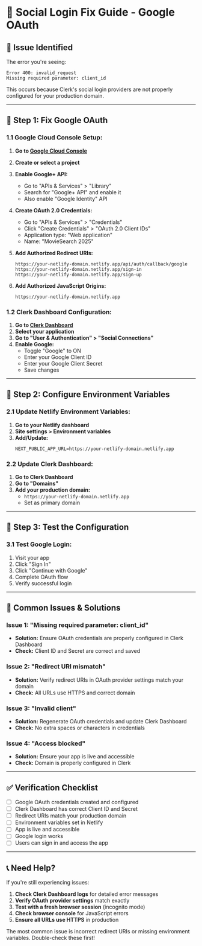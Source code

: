 # 🔧 Social Login Fix Guide - Google OAuth

## 🚨 **Issue Identified**

The error you're seeing:
```
Error 400: invalid_request
Missing required parameter: client_id
```

This occurs because Clerk's social login providers are not properly configured for your production domain.

---

## 🔧 **Step 1: Fix Google OAuth**

### **1.1 Google Cloud Console Setup:**

1. **Go to [Google Cloud Console](https://console.cloud.google.com/)**
2. **Create or select a project**
3. **Enable Google+ API:**
   - Go to "APIs & Services" > "Library"
   - Search for "Google+ API" and enable it
   - Also enable "Google Identity" API

4. **Create OAuth 2.0 Credentials:**
   - Go to "APIs & Services" > "Credentials"
   - Click "Create Credentials" > "OAuth 2.0 Client IDs"
   - Application type: "Web application"
   - Name: "MovieSearch 2025"

5. **Add Authorized Redirect URIs:**
   ```
   https://your-netlify-domain.netlify.app/api/auth/callback/google
   https://your-netlify-domain.netlify.app/sign-in
   https://your-netlify-domain.netlify.app/sign-up
   ```

6. **Add Authorized JavaScript Origins:**
   ```
   https://your-netlify-domain.netlify.app
   ```

### **1.2 Clerk Dashboard Configuration:**

1. **Go to [Clerk Dashboard](https://dashboard.clerk.com/)**
2. **Select your application**
3. **Go to "User & Authentication" > "Social Connections"**
4. **Enable Google:**
   - Toggle "Google" to ON
   - Enter your Google Client ID
   - Enter your Google Client Secret
   - Save changes

---

## 🔧 **Step 2: Configure Environment Variables**

### **2.1 Update Netlify Environment Variables:**

1. **Go to your Netlify dashboard**
2. **Site settings > Environment variables**
3. **Add/Update:**
   ```
   NEXT_PUBLIC_APP_URL=https://your-netlify-domain.netlify.app
   ```

### **2.2 Update Clerk Dashboard:**

1. **Go to Clerk Dashboard**
2. **Go to "Domains"**
3. **Add your production domain:**
   - `https://your-netlify-domain.netlify.app`
   - Set as primary domain

---

## 🔧 **Step 3: Test the Configuration**

### **3.1 Test Google Login:**
1. Visit your app
2. Click "Sign In"
3. Click "Continue with Google"
4. Complete OAuth flow
5. Verify successful login

---

## 🚨 **Common Issues & Solutions**

### **Issue 1: "Missing required parameter: client_id"**
- **Solution:** Ensure OAuth credentials are properly configured in Clerk Dashboard
- **Check:** Client ID and Secret are correct and saved

### **Issue 2: "Redirect URI mismatch"**
- **Solution:** Verify redirect URIs in OAuth provider settings match your domain
- **Check:** All URLs use HTTPS and correct domain

### **Issue 3: "Invalid client"**
- **Solution:** Regenerate OAuth credentials and update Clerk Dashboard
- **Check:** No extra spaces or characters in credentials

### **Issue 4: "Access blocked"**
- **Solution:** Ensure your app is live and accessible
- **Check:** Domain is properly configured in Clerk

---

## ✅ **Verification Checklist**

- [ ] Google OAuth credentials created and configured
- [ ] Clerk Dashboard has correct Client ID and Secret
- [ ] Redirect URIs match your production domain
- [ ] Environment variables set in Netlify
- [ ] App is live and accessible
- [ ] Google login works
- [ ] Users can sign in and access the app

---

## 📞 **Need Help?**

If you're still experiencing issues:

1. **Check Clerk Dashboard logs** for detailed error messages
2. **Verify OAuth provider settings** match exactly
3. **Test with a fresh browser session** (incognito mode)
4. **Check browser console** for JavaScript errors
5. **Ensure all URLs use HTTPS** in production

The most common issue is incorrect redirect URIs or missing environment variables. Double-check these first!